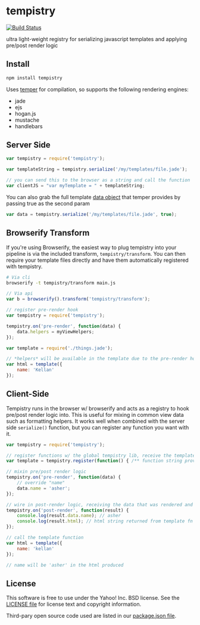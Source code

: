 tempistry
=======

[![Build Status](https://travis-ci.org/yahoo/tempistry.svg?branch=master)](https://travis-ci.org/yahoo/tempistry)

ultra light-weight registry for serializing javascript templates and applying pre/post render logic

## Install

```bash
npm install tempistry
```

Uses [temper](https://github.com/bigpipe/temper) for compilation, so supports the following rendering engines:

+ jade
+ ejs
+ hogan.js
+ mustache
+ handlebars

## Server Side

```javascript
var tempistry = require('tempistry');

var templateString = tempistry.serialize('/my/templates/file.jade');

// you can send this to the browser as a string and call the function
var clientJS = "var myTemplate = " + templateString;
```

You can also grab the full template [data object](https://github.com/bigpipe/temper#data-structure) that temper provides by passing true as the second param

```javascript
var data = tempistry.serialize('/my/templates/file.jade', true);
```

## Browserify Transform

If you're using Browserify, the easiest way to plug tempistry into your pipeline is via the included transform, `tempistry/transform`.  You can then require your template files directly and have them automatically registered with tempistry.


```bash
# Via cli
browserify -t tempistry/transform main.js
```

```javascript
// Via api
var b = browserify().transform('tempistry/transform');
```


```javascript
// register pre-render hook
var tempistry = require('tempistry');

tempistry.on('pre-render', function(data) {
	data.helpers = myViewHelpers;
});

var template = require('./things.jade');

// *helpers* will be available in the template due to the pre-render hook above
var html = template({
	name: 'Kellan'
});
```

## Client-Side

Tempistry runs in the browser w/ browserify and acts as a registry to hook pre/post render logic into.  This is useful for mixing in common view data such as formatting helpers.  It works well when combined with the server side `serialize()` function, but you can register any function you want with it.

```javascript
var tempistry = require('tempistry');

// register functions w/ the global tempistry lib, receive the template function back
var template = tempistry.register(function() { /** function string provided from server-side tempistry.serialize() call*/});

// mixin pre/post render logic
tempistry.on('pre-render', function(data) {
    // override "name"
    data.name = 'asher';
});

// wire in post-render logic, receiving the data that was rendered and the html string
tempistry.on('post-render', function(result) {
    console.log(result.data.name); // asher
    console.log(result.html); // html string returned from template fn
});

// call the template function
var html = template({
    name: 'kellan'
});

// name will be 'asher' in the html produced
```


## License
This software is free to use under the Yahoo! Inc. BSD license.
See the [LICENSE file][] for license text and copyright information.

[LICENSE file]: https://github.com/yahoo/tempistry/blob/master/LICENSE.md

Third-pary open source code used are listed in our [package.json file]( https://github.com/yahoo/tempistry/blob/master/package.json).
